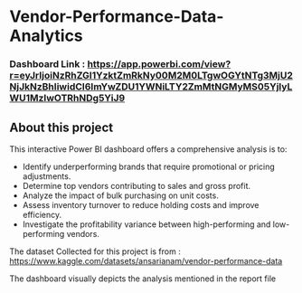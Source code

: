 # Vendor-Performance-Data-Analytics


### Dashboard Link : https://app.powerbi.com/view?r=eyJrIjoiNzRhZGI1YzktZmRkNy00M2M0LTgwOGYtNTg3MjU2NjJkNzBhIiwidCI6ImYwZDU1YWNiLTY2ZmMtNGMyMS05YjIyLWU1MzIwOTRhNDg5YiJ9

## About this project
This interactive Power BI dashboard offers a comprehensive analysis is to: 
- Identify underperforming brands that require promotional or pricing 
adjustments. 
- Determine top vendors contributing to sales and gross profit. 
- Analyze the impact of bulk purchasing on unit costs. 
- Assess inventory turnover to reduce holding costs and improve 
efficiency. 
- Investigate the profitability variance between high-performing and 
low-performing vendors.

The dataset Collected for this project is from : https://www.kaggle.com/datasets/ansarianam/vendor-performance-data

The dashboard visually depicts the analysis mentioned in the report file
